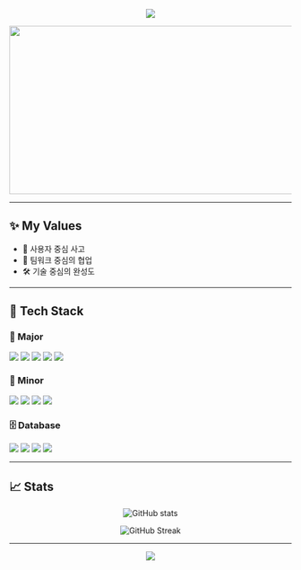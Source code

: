 <!-- GitHub Profile README 시작 -->

<!-- Wave Header -->
<p align="center">
  <img src="https://capsule-render.vercel.app/api?type=waving&color=0:36BCF7,100:36BCF7&height=160&section=header&text=Hi%20I'm%20Huiseong&fontSize=35&fontColor=ffffff" />
</p>

<!--github farms-->
<a href="https://www.gitanimals.org/en_US?utm_medium=image&utm_source=JeongHui-seong&utm_content=farm">
<img
  src="https://render.gitanimals.org/farms/JeongHui-seong"
  width="600"
  height="300"
/>
</a>

---

## ✨ My Values

- 👥 사용자 중심 사고
- 🤝 팀워크 중심의 협업
- 🛠️ 기술 중심의 완성도

---

## 🧩 Tech Stack

### 🥇 Major

<p>
  <img src="https://img.shields.io/badge/HTML-E34F26?style=for-the-badge&logo=html5&logoColor=white"/>
  <img src="https://img.shields.io/badge/CSS-1572B6?style=for-the-badge&logo=css3&logoColor=white"/>
  <img src="https://img.shields.io/badge/JavaScript-F7DF1E?style=for-the-badge&logo=javascript&logoColor=black"/>
  <img src="https://img.shields.io/badge/React-61DAFB?style=for-the-badge&logo=react&logoColor=black"/>
  <img src="https://img.shields.io/badge/Next.js-000000?style=for-the-badge&logo=nextdotjs&logoColor=white"/>
</p>

### 🧩 Minor

<p>
  <img src="https://img.shields.io/badge/Python-3776AB?style=for-the-badge&logo=python&logoColor=white"/>
  <img src="https://img.shields.io/badge/SpringBoot-6DB33F?style=for-the-badge&logo=springboot&logoColor=white"/>
  <img src="https://img.shields.io/badge/Docker-2496ED?style=for-the-badge&logo=docker&logoColor=white"/>
  <img src="https://img.shields.io/badge/Linux-FCC624?style=for-the-badge&logo=linux&logoColor=black"/>
</p>

### 🗄️ Database

<p>
  <img src="https://img.shields.io/badge/Oracle-F80000?style=for-the-badge&logo=oracle&logoColor=white"/>
  <img src="https://img.shields.io/badge/MongoDB-47A248?style=for-the-badge&logo=mongodb&logoColor=white"/>
  <img src="https://img.shields.io/badge/PostgreSQL-4169E1?style=for-the-badge&logo=postgresql&logoColor=white"/>
  <img src="https://img.shields.io/badge/MySQL-4479A1?style=for-the-badge&logo=mysql&logoColor=white"/>
</p>


---

## 📈 Stats

<p align="center">
  <img src="https://github-readme-stats.vercel.app/api?username=JeongHui-seong&show_icons=true&theme=tokyonight" alt="GitHub stats" />
</p>

<p align="center">
  <img src="https://github-readme-streak-stats.herokuapp.com?user=JeongHui-seong&theme=tokyonight" alt="GitHub Streak" />
</p>

---

<!-- Wave Footer -->
<p align="center">
  <img src="https://capsule-render.vercel.app/api?type=waving&color=0:36BCF7,100:36BCF7&height=140&section=footer&text=Have%20a%20Nice%20Code%20Day!%20☕&fontSize=20&fontColor=ffffff" />
</p>

<!-- GitHub Profile README 끝 -->
